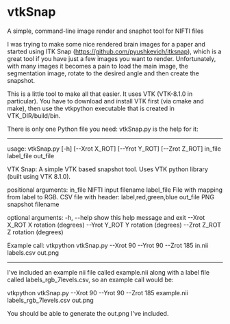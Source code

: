 # vtkSnap
A simple, command-line image render and snaphot tool for NIFTI files

I was trying to make some nice rendered brain images for a paper and started using ITK Snap (https://github.com/pyushkevich/itksnap), which is a great tool if you have just a few images you want to render. Unfortunately, with many images it becomes a pain to load the main image, the segmentation image, rotate to the desired angle and then create the snapshot. 

This is a little tool to make all that easier. It uses VTK (VTK-8.1.0 in particular). You have to download and install VTK first (via cmake and make), then use the vtkpython executable that is created in VTK_DIR/build/bin.


There is only one Python file you need: vtkSnap.py is the help for it:

******************************************************************
usage: vtkSnap.py [-h] [--Xrot X_ROT] [--Yrot Y_ROT] [--Zrot Z_ROT]
                  in_file label_file out_file

VTK Snap: A simple VTK based snapshot tool. Uses VTK python library (built
using VTK 8.1.0).

positional arguments:
  in_file       NIFTI input filename
  label_file    File with mapping from label to RGB. CSV file with header:
                label,red,green,blue
  out_file      PNG snapshot filename

optional arguments:
  -h, --help    show this help message and exit
  --Xrot X_ROT  X rotation (degrees)
  --Yrot Y_ROT  Y rotation (degrees)
  --Zrot Z_ROT  Z rotation (degrees)

Example call: vtkpython vtkSnap.py --Xrot 90 --Yrot 90 --Zrot 185 in.nii
labels.csv out.png
******************************************************************


I've included an example nii file called example.nii along with a label file called labels_rgb_7levels.csv, so an example call would be:

vtkpython vtkSnap.py --Xrot 90 --Yrot 90 --Zrot 185 example.nii labels_rgb_7levels.csv out.png

You should be able to generate the out.png I've included.


